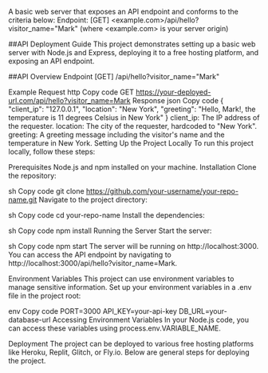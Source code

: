 A basic web server that exposes an API endpoint and conforms to the criteria below:
Endpoint: [GET] <example.com>/api/hello?visitor_name="Mark" (where <example.com> is your server origin)

##API Deployment Guide
This project demonstrates setting up a basic web server with Node.js and Express, deploying it to a free hosting platform, and exposing an API endpoint.

##API Overview
Endpoint
[GET] /api/hello?visitor_name="Mark"

Example Request
http
Copy code
GET https://your-deployed-url.com/api/hello?visitor_name=Mark
Response
json
Copy code
{
  "client_ip": "127.0.0.1",
  "location": "New York",
  "greeting": "Hello, Mark!, the temperature is 11 degrees Celsius in New York"
}
client_ip: The IP address of the requester.
location: The city of the requester, hardcoded to "New York".
greeting: A greeting message including the visitor's name and the temperature in New York.
Setting Up the Project Locally
To run this project locally, follow these steps:

Prerequisites
Node.js and npm installed on your machine.
Installation
Clone the repository:

sh
Copy code
git clone https://github.com/your-username/your-repo-name.git
Navigate to the project directory:

sh
Copy code
cd your-repo-name
Install the dependencies:

sh
Copy code
npm install
Running the Server
Start the server:

sh
Copy code
npm start
The server will be running on http://localhost:3000. You can access the API endpoint by navigating to http://localhost:3000/api/hello?visitor_name=Mark.

Environment Variables
This project can use environment variables to manage sensitive information. Set up your environment variables in a .env file in the project root:

env
Copy code
PORT=3000
API_KEY=your-api-key
DB_URL=your-database-url
Accessing Environment Variables
In your Node.js code, you can access these variables using process.env.VARIABLE_NAME.

Deployment
The project can be deployed to various free hosting platforms like Heroku, Replit, Glitch, or Fly.io. Below are general steps for deploying the project.
